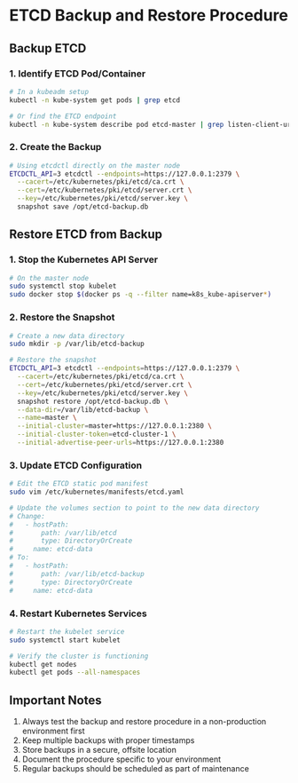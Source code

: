 # ETCD Backup and Restore Procedure

## Backup ETCD

### 1. Identify ETCD Pod/Container
```bash
# In a kubeadm setup
kubectl -n kube-system get pods | grep etcd

# Or find the ETCD endpoint
kubectl -n kube-system describe pod etcd-master | grep listen-client-urls
```

### 2. Create the Backup
```bash
# Using etcdctl directly on the master node
ETCDCTL_API=3 etcdctl --endpoints=https://127.0.0.1:2379 \
  --cacert=/etc/kubernetes/pki/etcd/ca.crt \
  --cert=/etc/kubernetes/pki/etcd/server.crt \
  --key=/etc/kubernetes/pki/etcd/server.key \
  snapshot save /opt/etcd-backup.db
```

## Restore ETCD from Backup

### 1. Stop the Kubernetes API Server
```bash
# On the master node
sudo systemctl stop kubelet
sudo docker stop $(docker ps -q --filter name=k8s_kube-apiserver*)
```

### 2. Restore the Snapshot
```bash
# Create a new data directory
sudo mkdir -p /var/lib/etcd-backup

# Restore the snapshot
ETCDCTL_API=3 etcdctl --endpoints=https://127.0.0.1:2379 \
  --cacert=/etc/kubernetes/pki/etcd/ca.crt \
  --cert=/etc/kubernetes/pki/etcd/server.crt \
  --key=/etc/kubernetes/pki/etcd/server.key \
  snapshot restore /opt/etcd-backup.db \
  --data-dir=/var/lib/etcd-backup \
  --name=master \
  --initial-cluster=master=https://127.0.0.1:2380 \
  --initial-cluster-token=etcd-cluster-1 \
  --initial-advertise-peer-urls=https://127.0.0.1:2380
```

### 3. Update ETCD Configuration
```bash
# Edit the ETCD static pod manifest
sudo vim /etc/kubernetes/manifests/etcd.yaml

# Update the volumes section to point to the new data directory
# Change:
#   - hostPath:
#       path: /var/lib/etcd
#       type: DirectoryOrCreate
#     name: etcd-data
# To:
#   - hostPath:
#       path: /var/lib/etcd-backup
#       type: DirectoryOrCreate
#     name: etcd-data
```

### 4. Restart Kubernetes Services
```bash
# Restart the kubelet service
sudo systemctl start kubelet

# Verify the cluster is functioning
kubectl get nodes
kubectl get pods --all-namespaces
```

## Important Notes
1. Always test the backup and restore procedure in a non-production environment first
2. Keep multiple backups with proper timestamps
3. Store backups in a secure, offsite location
4. Document the procedure specific to your environment
5. Regular backups should be scheduled as part of maintenance
